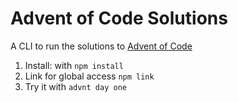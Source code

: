 # Advent of Code Solutions

A CLI to run the solutions to [Advent of Code](https://adventofcode.com)

1. Install: with `npm install`
2. Link for global access `npm link`
3. Try it with `advnt day one`
